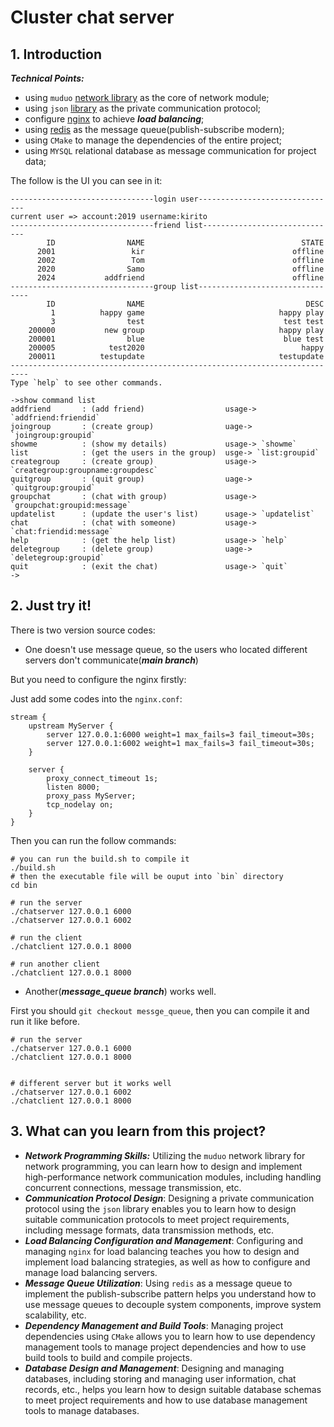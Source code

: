 # Cluster chat server



## 1. Introduction

***Technical Points:***

- using `muduo` [network library](https://github.com/chenshuo/muduo) as the core of network module;
- using `json` [library](https://github.com/nlohmann/json) as the private communication protocol;
- configure [nginx](https://nginx.org/en/) to achieve ***load balancing***;
- using [redis](https://redis.io/) as the message queue(publish-subscribe modern);
- using `CMake` to manage the dependencies of the entire project;
- using `MYSQL` relational database as message communication for project data;



The follow is the UI you can see in it:

```shell
--------------------------------login user-------------------------------
current user => account:2019 username:kirito
--------------------------------friend list------------------------------
        ID                NAME                                   STATE
      2001                 kir                                 offline
      2002                 Tom                                 offline
      2020                Samo                                 offline
      2024           addfriend                                 offline
--------------------------------group list--------------------------------
        ID                NAME                                    DESC
         1          happy game                              happy play
         3                test                               test test
    200000           new group                              happy play
    200001                blue                               blue test
    200005            test2020                                   happy
    200011          testupdate                              testupdate
--------------------------------------------------------------------------
Type `help` to see other commands.

->show command list
addfriend       : (add friend)                  usage-> `addfriend:friendid`  
joingroup       : (create group)                uage-> `joingroup:groupid`    
showme          : (show my details)             usage-> `showme`              
list            : (get the users in the group)  usge-> `list:groupid`         
creategroup     : (create group)                usage-> `creategroup:groupname:groupdesc`
quitgroup       : (quit group)                  uage-> `quitgroup:groupid`    
groupchat       : (chat with group)             usage-> `groupchat:groupid:message`
updatelist      : (update the user's list)      usage-> `updatelist`          
chat            : (chat with someone)           usage-> `chat:friendid:message`
help            : (get the help list)           usage-> `help`                
deletegroup     : (delete group)                uage-> `deletegroup:groupid`  
quit            : (exit the chat)               usage-> `quit`                
->
```

## 2. Just try it!

There is two version source codes:

- One doesn't use message queue, so the users who located different servers don't communicate(***main branch***)

But you need to configure the nginx firstly: 

Just add some codes into the `nginx.conf`:

```shell
stream {
    upstream MyServer {
        server 127.0.0.1:6000 weight=1 max_fails=3 fail_timeout=30s;
        server 127.0.0.1:6002 weight=1 max_fails=3 fail_timeout=30s;
    }

    server {
        proxy_connect_timeout 1s;
        listen 8000;
        proxy_pass MyServer;
        tcp_nodelay on;
    }
}
```

Then you can run the follow commands:

```shell
# you can run the build.sh to compile it 
./build.sh
# then the executable file will be ouput into `bin` directory
cd bin

# run the server
./chatserver 127.0.0.1 6000
./chatserver 127.0.0.1 6002

# run the client
./chatclient 127.0.0.1 8000

# run another client
./chatclient 127.0.0.1 8000
```

- Another(***message_queue branch***) works well.

First you should `git checkout messge_queue`, then you can compile it and run it like before.

```shell
# run the server
./chatserver 127.0.0.1 6000
./chatclient 127.0.0.1 8000


# different server but it works well
./chatserver 127.0.0.1 6002
./chatclient 127.0.0.1 8000
```

## 3. What can you learn from this project?

- ***Network Programming Skills:*** Utilizing the `muduo` network library for network programming, you can learn how to design and implement high-performance network communication modules, including handling concurrent connections, message transmission, etc.
- ***Communication Protocol Design***: Designing a private communication protocol using the `json` library enables you to learn how to design suitable communication protocols to meet project requirements, including message formats, data transmission methods, etc.
- ***Load Balancing Configuration and Management***: Configuring and managing `nginx` for load balancing teaches you how to design and implement load balancing strategies, as well as how to configure and manage load balancing servers.
- ***Message Queue Utilization***: Using `redis` as a message queue to implement the publish-subscribe pattern helps you understand how to use message queues to decouple system components, improve system scalability, etc.
- ***Dependency Management and Build Tools***: Managing project dependencies using `CMake` allows you to learn how to use dependency management tools to manage project dependencies and how to use build tools to build and compile projects.
- ***Database Design and Management***: Designing and managing databases, including storing and managing user information, chat records, etc., helps you learn how to design suitable database schemas to meet project requirements and how to use database management tools to manage databases.


